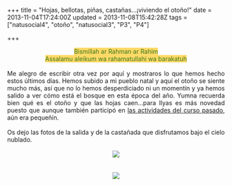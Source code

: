 +++
title = "Hojas, bellotas, piñas, castañas...¡viviendo el otoño!"
date = 2013-11-04T17:24:00Z
updated = 2013-11-08T15:42:28Z
tags = ["natusocial4", "otoño", "natusocial3", "P3", "P4"]

+++

<div dir="ltr" style="text-align: left;" trbidi="on"><div style="text-align: center;"><span style="background-color: #ffd966; color: #38761d;">Bismillah ar Rahman ar Rahim</span></div><div style="text-align: center;"><span style="background-color: #ffd966; color: #38761d;">Assalamu aleikum wa rahamatullahi wa barakatuh</span></div><br /><div style="text-align: justify;">Me alegro de escribir otra vez por aquí y mostraros lo que hemos hecho estos últimos días. Hemos subido a mi pueblo natal y aquí el otoño se siente mucho más, así que no lo hemos desperdiciado ni un momentín y ya hemos salido a ver cómo está el bosque en esta época del año. Yumna recuerda bien qué es el otoño y que las hojas caen...para Ilyas es más novedad puesto que aunque también participó en&nbsp;<a href="http://almadrassadenoura.blogspot.com.es/search/label/oto%C3%B1o">las actividades del curso pasado</a>, aún era pequeñín.</div><br /><div style="text-align: justify;">Os dejo las fotos de la salida y de la castañada que disfrutamos bajo el cielo nublado.</div><div style="text-align: justify;"><br /></div><div class="separator" style="clear: both; text-align: center;"><a href="http://1.bp.blogspot.com/-u_O6Fl93nIE/UnfJsw-vfwI/AAAAAAAAGDI/-S5SGRL9bq8/s1600/font+del+roure.jpg" imageanchor="1" style="margin-left: 1em; margin-right: 1em;"><img border="0" src="http://1.bp.blogspot.com/-u_O6Fl93nIE/UnfJsw-vfwI/AAAAAAAAGDI/-S5SGRL9bq8/s1600/font+del+roure.jpg" /></a></div><div style="text-align: center;"><br /></div><div style="text-align: justify;"><br /></div><div class="separator" style="clear: both; text-align: center;"><a href="http://2.bp.blogspot.com/-BppvkIQ_yCc/UnfJssahAhI/AAAAAAAAGC8/yr5C8lsJ19E/s1600/casta%C3%B1ada.jpg" imageanchor="1" style="margin-left: 1em; margin-right: 1em;"><img border="0" src="http://2.bp.blogspot.com/-BppvkIQ_yCc/UnfJssahAhI/AAAAAAAAGC8/yr5C8lsJ19E/s1600/casta%C3%B1ada.jpg" /></a></div><div class="separator" style="clear: both; text-align: center;"><br /></div><div class="separator" style="clear: both; text-align: center;"><br /></div><br /><br /></div>
